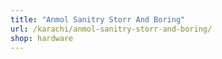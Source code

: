 ```yaml
---
title: "Anmol Sanitry Storr And Boring"
url: /karachi/anmol-sanitry-storr-and-boring/
shop: hardware
---
```

